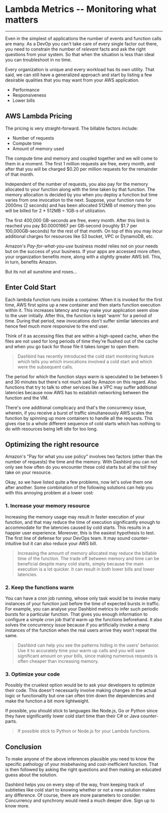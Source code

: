 # Lambda Metrics -- Monitoring what matters
___
Even in the simplest of applications the number of events and function calls are many. As a DevOp you can't take care
of every single factor out there, you need to constrain the number of *relevant* facts and ask the right questions
from your system. So that when the situation is less than ideal you can troubleshoot in no time.

Every organization is unique and every workload has its own utility.
That said, we can still have a generalized approach and start by listing a few desirable qualities that you may want
from your AWS application.  
  * Performance
  * Responsiveness
  * Lower bills

## AWS Lambda Pricing  
The pricing is very straight-forward. The billable factors include:  
  * Number of requests
  * Compute time
  * Amount of memory used  

The compute time and memory and coupled together and we will come to them in a moment. The first 1 million requests are
free, every month, and after that you will be charged $0.20 per million requests for the remainder of that month.

Independent of the number of requests, you also pay for the memory allocated to your function along with the time taken by
that function. The memory allocation is decided by you when you deploy a function but time varies from one invocation to the next.
Suppose, your function runs for 2000ms (2 seconds) and has been allocated 512MB of memory then you will be billed for
2 * 512MB = 1GB-s of utilization.  

The first 400,000 GB-seconds are free, every month. After this limit is reached you pay $0.00001667 per GB-second (roughly $1.7
per 100,000GB-seconds) for the rest of that month. On top of this you may incur additional charges for resources like S3 bucket,
VPC or DynamoDB, etc.

Amazon's *Pay-for-what-you-use* business model relies not on your needs but on the success of your business. If your apps are
accessed more often, your organization benefits more, along with a slightly greater AWS bill. This, in turn, benefits Amazon.  

But its not all sunshine and roses...

## Enter Cold Start
Each lambda function runs inside a container. When it is invoked for the first time, AWS first spins up a new container and then
starts function execution within it. This increases latency and may make your application seem slow to the user initially.
After this, the function is kept 'warm' for a period of time. During that period, new invocations don't suffer similar latencies
and hence feel much more responsive to the end user.  

Think of it as accessing files that are within a high-speed cache, when the files are not used for long periods of time they're
flushed out of the cache and when you go back for those file it takes longer to open them.


>Dashbird has recently introduced the cold start monitoring feature which tells you which invocations involved a cold start and
which were the subsequent calls.

The period for which the function stays warm is speculated to be between 5 and 30 minutes but there's not much said by Amazon
on this regard. Also functions that try to talk to other services like a VPC may suffer additional latencies because now AWS has
to establish networking between the function and the VM.

There's one additional complicacy and that's the concurrency issue,
wherein, if you receive a burst of traffic simultaneously AWS scales the function by spinning up more containers to handle all
the requests. This gives rise to a whole different sequence of cold starts which has nothing to do with resources being left
idle for too long.

## Optimizing the right resource
Amazon's "Pay for what you use policy" involves two factors (other than the number of requests) the time and the memory.
With Dashbird you can not only see how often do you encounter these cold starts but all the toll they take on your resource.


Okay, so we have listed quite a few problems, now let's solve them one after another. Some combination of the following solutions
can help you with this annoying problem at a lower cost:

###  1. Increase your memory resource
Increasing the memory usage may result in faster execution of your function, and that may reduce the time of execution significantly
enough to accommodate for the latencies caused by cold starts. This results in a happier user experience. Moreover, this is the
easiest hypothesis to test. The first line of defense for your DevOps team. It may sound counter-intuitive but it can also reduce your
AWS bill.

>Increasing the amount of memory allocated may reduce the billable time of the function. The trade off between memory and time can
be beneficial despite many cold starts, simply because the main execution is a lot quicker. It can result in both lower bills and
lower latencies.

### 2. Keep the functions warm
You can have a cron job running, whose only task would be to invoke many instances of your function just before the time of expected
bursts in traffic. For example, you can analyse your Dashbird metrics to infer such periodic bursts for a particular function.
That gives you enough information to configure a simple cron job that'd warm up the functions beforehand. It also solves the
concurrency issue because if you artificially invoke a many instances of the function when the real users arrive they won't repeat
the same.


>Dashbird can help you see the patterns hiding in the users' behavior. Use it to accurately time your warm up calls and you will save
significant amount on your bills, since making numerous requests is often cheaper than increasing memory.

### 3. Optimize your code
Possibly the cruelest option would be to ask your developers to optimize their code. This doesn't necessarily involve making changes
in the actual logic or functionality but one can often trim down the dependencies and make the function a bit more lightweight.

If possible, you should stick to languages like Node.js, Go or Python since they have significantly lower cold start time than their
C# or Java counter-parts.

> If possible stick to Python or Node.js for your Lambda functions.


## Conclusion

To make anyone of the above inferences plausible you need to know the specific pathology of your misbehaving and cost-inefficient function.
That is then followed by asking the right questions and then making an educated guess about the solution.

Dashbird helps you on every step of the way, from keeping track of subtleties like cold start to knowing whether or not a new solution makes
any difference. Of course, there are more parameters to consider. Concurrency and synchrony would need a much deeper dive.
Sign up to know more.
